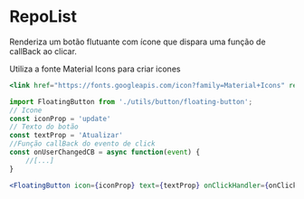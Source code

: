 # RepoList
Renderiza um botão flutuante com ícone que dispara uma função de callBack ao clicar.

Utiliza a fonte Material Icons para criar icones
```jsx
<link href="https://fonts.googleapis.com/icon?family=Material+Icons" rel="stylesheet" />
```

```js static
import FloatingButton from './utils/button/floating-button';
// Icone
const iconProp = 'update'
// Texto do botão
const textProp = 'Atualizar'
//Função callBack do evento de click
const onUserChangedCB = async function(event) {
    //[...]
}
```

```jsx
<FloatingButton icon={iconProp} text={textProp} onClickHandler={onClickHandlerCB} />
```